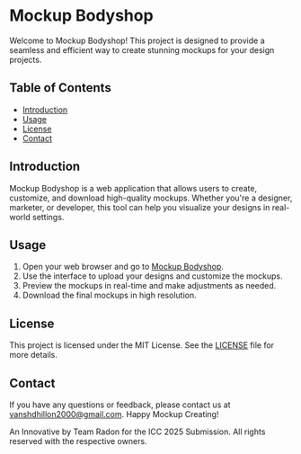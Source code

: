 # Mockup Bodyshop

Welcome to Mockup Bodyshop! This project is designed to provide a seamless and efficient way to create stunning mockups for your design projects.

## Table of Contents

- [Introduction](#introduction)
- [Usage](#usage)
- [License](#license)
- [Contact](#contact)

## Introduction

Mockup Bodyshop is a web application that allows users to create, customize, and download high-quality mockups. Whether you're a designer, marketer, or developer, this tool can help you visualize your designs in real-world settings.

## Usage

1. Open your web browser and go to [Mockup Bodyshop](https://mockup-bodyshop.glitch.me/).
2. Use the interface to upload your designs and customize the mockups.
3. Preview the mockups in real-time and make adjustments as needed.
4. Download the final mockups in high resolution.

## License

This project is licensed under the MIT License. See the [LICENSE](LICENSE) file for more details.

## Contact

If you have any questions or feedback, please contact us at [vanshdhillon2000@gmail.com](mailto:vanshdhillon2000@gmail.com).
Happy Mockup Creating!

An Innovative by Team Radon for the ICC 2025 Submission.
All rights reserved with the respective owners.
